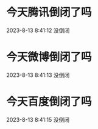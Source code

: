 # 今天腾讯倒闭了吗

2023-8-13 8:41:12 没倒闭

# 今天微博倒闭了吗

2023-8-13 8:41:13 没倒闭

# 今天百度倒闭了吗

2023-8-13 8:41:15 没倒闭


